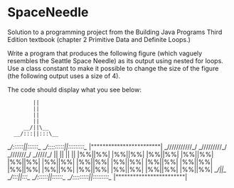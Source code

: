 # SpaceNeedle

Solution to a programming project from the Building Java Programs Third Edition textbook (chapter 2 Primitive Data and Definite Loops.)

Write a program that produces the following figure (which vaguely resembles the Seattle Space Needle) as its output
using nested for loops. Use a class constant to make it possible to change the size of the figure (the following output
uses a size of 4).


The code should display what you see below:

            ||
            ||
            ||
            ||
         __/||\__
      __/:::||:::\__
   __/::::::||::::::\__
__/:::::::::||:::::::::\__
|""""""""""""""""""""""""|
\_/\/\/\/\/\/\/\/\/\/\/\_/
  \_/\/\/\/\/\/\/\/\/\_/
    \_/\/\/\/\/\/\/\_/
      \_/\/\/\/\/\_/
            ||
            ||
            ||
            ||
         |%%||%%|
         |%%||%%|
         |%%||%%|
         |%%||%%|
         |%%||%%|
         |%%||%%|
         |%%||%%|
         |%%||%%|
         |%%||%%|
         |%%||%%|
         |%%||%%|
         |%%||%%|
         |%%||%%|
         |%%||%%|
         |%%||%%|
         |%%||%%|
         __/||\__
      __/:::||:::\__
   __/::::::||::::::\__
__/:::::::::||:::::::::\__
|""""""""""""""""""""""""|
